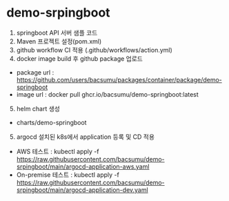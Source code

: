 # demo-srpingboot

1. springboot API 서버 샘플 코드
2. Maven 프로젝트 설정(pom.xml)
3. github workflow CI 적용 (.github/workflows/action.yml)
4. docker image build 후 github package 업로드
 - package url : https://github.com/users/bacsumu/packages/container/package/demo-springboot
 - image url : docker pull ghcr.io/bacsumu/demo-springboot:latest
5. helm chart 생성
 - charts/demo-springboot
5. argocd 설치된 k8s에서 application 등록 및 CD 적용
 - AWS 테스트 : kubectl apply -f https://raw.githubusercontent.com/bacsumu/demo-srpingboot/main/argocd-application-aws.yaml
 - On-premise 테스트 : kubectl apply -f https://raw.githubusercontent.com/bacsumu/demo-srpingboot/main/argocd-application-dev.yaml
